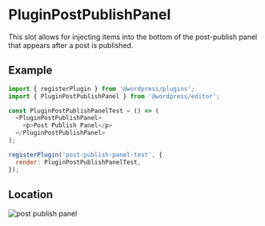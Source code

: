 # PluginPostPublishPanel

This slot allows for injecting items into the bottom of the post-publish panel that appears after a post is published.

## Example

```js
import { registerPlugin } from '@wordpress/plugins';
import { PluginPostPublishPanel } from '@wordpress/editor';

const PluginPostPublishPanelTest = () => (
  <PluginPostPublishPanel>
    <p>Post Publish Panel</p>
  </PluginPostPublishPanel>
);

registerPlugin('post-publish-panel-test', {
  render: PluginPostPublishPanelTest,
});
```

## Location

![post publish panel](https://raw.githubusercontent.com/WordPress/gutenberg/HEAD/docs/assets/plugin-post-publish-panel.png?raw=true)
